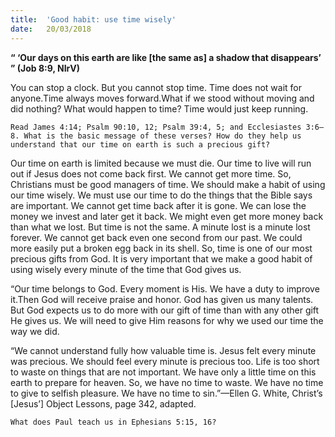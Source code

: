 ```yaml
---
title:  'Good habit: use time wisely'
date:   20/03/2018
---
```


**“ ‘Our days on this earth are like [the same as] a shadow that disappears’ ” (Job 8:9, NIrV)** 

You can stop a clock. But you cannot stop time. Time does not wait for anyone.Time always moves forward.What if we stood without moving and did nothing? What would happen to time? Time would just keep running. 

`Read James 4:14; Psalm 90:10, 12; Psalm 39:4, 5; and Ecclesiastes 3:6–8. What is the basic message of these verses? How do they help us understand that our time on earth is such a precious gift?` 

Our time on earth is limited because we must die. Our time to live will run out if Jesus does not come back first. We cannot get more time. So, Christians must be good managers of time. We should make a habit of using our time wisely. We must use our time to do the things that the Bible says are important. We cannot get time back after it is gone. We can lose the money we invest and later get it back. We might even get more money back than what we lost. But time is not the same. A minute lost is a minute lost forever. We cannot get back even one second from our past. We could more easily put a broken egg back in its shell. So, time is one of our most precious gifts from God. It is very important that we make a good habit of using wisely every minute of the time that God gives us. 

“Our time belongs to God. Every moment is His. We have a duty to improve it.Then God will receive praise and honor. God has given us many talents. But God expects us to do more with our gift of time than with any other gift He gives us. We will need to give Him reasons for why we used our time the way we did. 

“We cannot understand fully how valuable time is. Jesus felt every minute was precious. We should feel every minute is precious too. Life is too short to waste on things that are not important. We have only a little time on this earth to prepare for heaven. So, we have no time to waste. We have no time to give to selfish pleasure. We have no time to sin.”—Ellen G. White, Christ’s [Jesus’] Object Lessons, page 342, adapted. 

`What does Paul teach us in Ephesians 5:15, 16?` 
